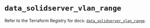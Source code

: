 # `data_solidserver_vlan_range`

Refer to the Terraform Registry for docs: [`data_solidserver_vlan_range`](https://registry.terraform.io/providers/efficientip-labs/solidserver/1.1.25/docs/data-sources/vlan_range).
